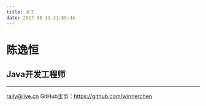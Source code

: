 ```yaml
---
title: 关于
date: 2017-08-11 21:55:44
---
```

# 陈逸恒
## Java开发工程师
---

raily@live.cn
GitHub主页：https://github.com/winnerchen